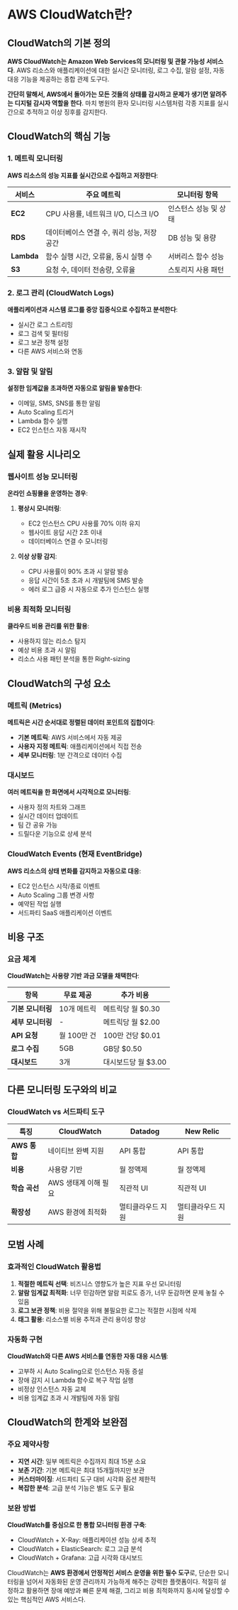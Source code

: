 # AWS CloudWatch란?

## CloudWatch의 기본 정의

**AWS CloudWatch는 Amazon Web Services의 모니터링 및 관찰 가능성 서비스다**. AWS 리소스와 애플리케이션에 대한 실시간 모니터링, 로그 수집, 알람 설정, 자동 대응 기능을 제공하는 종합 관제 도구다.

**간단히 말해서, AWS에서 돌아가는 모든 것들의 상태를 감시하고 문제가 생기면 알려주는 디지털 감시자 역할을 한다**. 마치 병원의 환자 모니터링 시스템처럼 각종 지표를 실시간으로 추적하고 이상 징후를 감지한다.

## CloudWatch의 핵심 기능

### 1. 메트릭 모니터링

**AWS 리소스의 성능 지표를 실시간으로 수집하고 저장한다**:

| 서비스 | 주요 메트릭 | 모니터링 항목 |
|--------|-------------|---------------|
| **EC2** | CPU 사용률, 네트워크 I/O, 디스크 I/O | 인스턴스 성능 및 상태 |
| **RDS** | 데이터베이스 연결 수, 쿼리 성능, 저장 공간 | DB 성능 및 용량 |
| **Lambda** | 함수 실행 시간, 오류율, 동시 실행 수 | 서버리스 함수 성능 |
| **S3** | 요청 수, 데이터 전송량, 오류율 | 스토리지 사용 패턴 |

### 2. 로그 관리 (CloudWatch Logs)

**애플리케이션과 시스템 로그를 중앙 집중식으로 수집하고 분석한다**:
- 실시간 로그 스트리밍
- 로그 검색 및 필터링
- 로그 보관 정책 설정
- 다른 AWS 서비스와 연동

### 3. 알람 및 알림

**설정한 임계값을 초과하면 자동으로 알림을 발송한다**:
- 이메일, SMS, SNS를 통한 알림
- Auto Scaling 트리거
- Lambda 함수 실행
- EC2 인스턴스 자동 재시작

## 실제 활용 시나리오

### 웹사이트 성능 모니터링

**온라인 쇼핑몰을 운영하는 경우**:

1. **평상시 모니터링**:
   - EC2 인스턴스 CPU 사용률 70% 이하 유지
   - 웹사이트 응답 시간 2초 이내
   - 데이터베이스 연결 수 모니터링

2. **이상 상황 감지**:
   - CPU 사용률이 90% 초과 시 알람 발송
   - 응답 시간이 5초 초과 시 개발팀에 SMS 발송
   - 에러 로그 급증 시 자동으로 추가 인스턴스 실행

### 비용 최적화 모니터링

**클라우드 비용 관리를 위한 활용**:
- 사용하지 않는 리소스 탐지
- 예상 비용 초과 시 알림
- 리소스 사용 패턴 분석을 통한 Right-sizing

## CloudWatch의 구성 요소

### 메트릭 (Metrics)

**메트릭은 시간 순서대로 정렬된 데이터 포인트의 집합이다**:
- **기본 메트릭**: AWS 서비스에서 자동 제공
- **사용자 지정 메트릭**: 애플리케이션에서 직접 전송
- **세부 모니터링**: 1분 간격으로 데이터 수집

### 대시보드

**여러 메트릭을 한 화면에서 시각적으로 모니터링**:
- 사용자 정의 차트와 그래프
- 실시간 데이터 업데이트
- 팀 간 공유 가능
- 드릴다운 기능으로 상세 분석

### CloudWatch Events (현재 EventBridge)

**AWS 리소스의 상태 변화를 감지하고 자동으로 대응**:
- EC2 인스턴스 시작/종료 이벤트
- Auto Scaling 그룹 변경 사항
- 예약된 작업 실행
- 서드파티 SaaS 애플리케이션 이벤트

## 비용 구조

### 요금 체계

**CloudWatch는 사용량 기반 과금 모델을 채택한다**:

| 항목 | 무료 제공 | 추가 비용 |
|------|-----------|-----------|
| **기본 모니터링** | 10개 메트릭 | 메트릭당 월 $0.30 |
| **세부 모니터링** | - | 메트릭당 월 $2.00 |
| **API 요청** | 월 100만 건 | 100만 건당 $0.01 |
| **로그 수집** | 5GB | GB당 $0.50 |
| **대시보드** | 3개 | 대시보드당 월 $3.00 |

## 다른 모니터링 도구와의 비교

### CloudWatch vs 서드파티 도구

| 특징 | CloudWatch | Datadog | New Relic |
|------|------------|---------|-----------|
| **AWS 통합** | 네이티브 완벽 지원 | API 통합 | API 통합 |
| **비용** | 사용량 기반 | 월 정액제 | 월 정액제 |
| **학습 곡선** | AWS 생태계 이해 필요 | 직관적 UI | 직관적 UI |
| **확장성** | AWS 환경에 최적화 | 멀티클라우드 지원 | 멀티클라우드 지원 |

## 모범 사례

### 효과적인 CloudWatch 활용법

1. **적절한 메트릭 선택**: 비즈니스 영향도가 높은 지표 우선 모니터링
2. **알람 임계값 최적화**: 너무 민감하면 알람 피로도 증가, 너무 둔감하면 문제 놓칠 수 있음
3. **로그 보관 정책**: 비용 절약을 위해 불필요한 로그는 적절한 시점에 삭제
4. **태그 활용**: 리소스별 비용 추적과 관리 용이성 향상

### 자동화 구현

**CloudWatch와 다른 AWS 서비스를 연동한 자동 대응 시스템**:
- 고부하 시 Auto Scaling으로 인스턴스 자동 증설
- 장애 감지 시 Lambda 함수로 복구 작업 실행
- 비정상 인스턴스 자동 교체
- 비용 임계값 초과 시 개발팀에 자동 알림

## CloudWatch의 한계와 보완점

### 주요 제약사항

- **지연 시간**: 일부 메트릭은 수집까지 최대 15분 소요
- **보존 기간**: 기본 메트릭은 최대 15개월까지만 보관
- **커스터마이징**: 서드파티 도구 대비 시각화 옵션 제한적
- **복잡한 분석**: 고급 분석 기능은 별도 도구 필요

### 보완 방법

**CloudWatch를 중심으로 한 통합 모니터링 환경 구축**:
- CloudWatch + X-Ray: 애플리케이션 성능 상세 추적
- CloudWatch + ElasticSearch: 로그 고급 분석
- CloudWatch + Grafana: 고급 시각화 대시보드

CloudWatch는 **AWS 환경에서 안정적인 서비스 운영을 위한 필수 도구**로, 단순한 모니터링을 넘어서 자동화된 운영 관리까지 가능하게 해주는 강력한 플랫폼이다. 적절히 설정하고 활용하면 장애 예방과 빠른 문제 해결, 그리고 비용 최적화까지 동시에 달성할 수 있는 핵심적인 AWS 서비스다.
